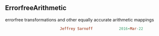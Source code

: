 ## ErrorfreeArithmetic
errorfree transformations and other equally accurate arithmetic mappings
```ruby
                         Jeffrey Sarnoff            2016-Mar-22
```
